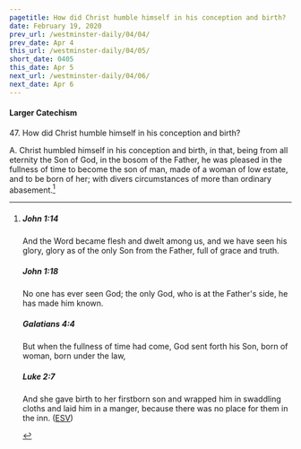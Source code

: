 ```yaml
---
pagetitle: How did Christ humble himself in his conception and birth?
date: February 19, 2020
prev_url: /westminster-daily/04/04/
prev_date: Apr 4
this_url: /westminster-daily/04/05/
short_date: 0405
this_date: Apr 5
next_url: /westminster-daily/04/06/
next_date: Apr 6
---
```


#### Larger Catechism

47\. How did Christ humble himself in his conception and birth?

A. Christ humbled himself in his conception and birth, in that, being from all eternity the Son of God, in the bosom of the Father, he was pleased in the fullness of time to become the son of man, made of a woman of low estate, and to be born of her; with divers circumstances of more than ordinary abasement.[^fnref:wlc1]


[^fnref:wlc1]: <div class="esv"><h5>John 1:14</h5> <div class="esv-text"><p id="p43001014.01-1">And the Word became flesh and dwelt among us, and we have seen his glory, glory as of the only Son from the Father, full of grace and truth.</p> </div><h5>John 1:18</h5> <div class="esv-text"><p id="p43001018.01-2">No one has ever seen God; the only God, who is at the Father's side, he has made him known.</p> </div><h5>Galatians 4:4</h5> <div class="esv-text"><p id="p48004004.01-3">But when the fullness of time had come, God sent forth his Son, born of woman, born under the law,</p> </div><h5>Luke 2:7</h5> <div class="esv-text"><p id="p42002007.01-4">And she gave birth to her firstborn son and wrapped him in swaddling cloths and laid him in a manger, because there was no place for them in the inn.  (<a href="http://www.esv.org" class="copyright">ESV</a>)</p> </div> </div>

